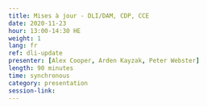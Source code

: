 ```yaml
---
title: Mises à jour - DLI/DAM, CDP, CCE
date: 2020-11-23
hour: 13:00-14:30 HE
weight: 1
lang: fr
ref: dli-update
presenter: [Alex Cooper, Arden Kayzak, Peter Webster]
length: 90 minutes
time: synchronous
category: presentation
session-link:
---
```

